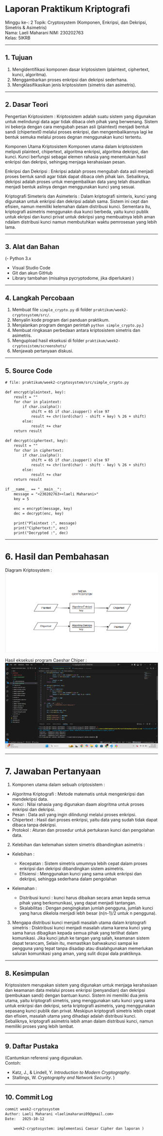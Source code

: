 # Laporan Praktikum Kriptografi
Minggu ke-: 2 
Topik: Cryptosystem (Komponen, Enkripsi, dan Dekripsi, Simetris & Asimetris)  
Nama: Laeli Maharani
NIM: 230202763  
Kelas: 5IKRB 

---

## 1. Tujuan
1. Mengidentifikasi komponen dasar kriptosistem (plaintext, ciphertext, kunci, algoritma).
2. Menggambarkan proses enkripsi dan dekripsi sederhana.
3. Mengklasifikasikan jenis kriptosistem (simetris dan asimetris).

---

## 2. Dasar Teori
Pengertian Kriptosistem :
Kriptosistem adalah suatu sistem yang digunakan untuk melindungi data agar tidak dibaca oleh pihak yang berwenang. Sistem ini bekerja dengan cara mengubah pesan asli (plaintext) menjadi bentuk sandi (chipertext0 melalui proses enkripsi, dan mengembalikannya lagi ke bentuk semuka melalui proses degnan menggunakan kunci tertentu.

Komponen Utama Kriptosistem 
Komponen utama dalam kriptosistem meliputi plaintext, chipertext, algoritma enkripsi, algoritma dekripsi, dan kunci. Kunci berfungsi sebagai elemen rahasia yang menentukan hasil enkripsi dan dekripsi, sehingag menjaga kerahasiaan pesan.

Enkripsi dan Dekripsi :
Enkripsi adalah proses mengubah data asli menjadi proses bentuk sandi agar tidak dapat dibaca oleh pihak lain. Sebaliknya, dekripsi adalah proses untuk mengembalikan data yang telah disandikan menjadi bentuk aslinya dengan menggunakan kunci yang sesuai.

Kriptografi Simeteris dan Asimeteris :
Dalam kriptografi simteris, kunci yang digunakan untuk enkripsi dan dekripsi adalah sama. Sistem ini cept dan efisien, namun memiliki kelemahan dalam distribusi kunci. Sementara itu, kriptografi asimetris menggunakn dua kunci berbeda, yaitu kunci publik untuk ekripsi dan kunci privat untuk dekripsi yang membuatnya lebih aman ndalam distribusi kunci namun membutuhkan waktu pemrosesan yang lebih lama.

---

## 3. Alat dan Bahan
(- Python 3.x  
- Visual Studio Code 
- Git dan akun GitHub
- Library tambahan (misalnya pycryptodome, jika diperlukan)  )

---

## 4. Langkah Percobaan
1. Membuat file `simple_crypto.py` di folder `praktikum/week2-cryptosystem/src/`.
2. Menyalin kode program dari panduan praktikum.
3. Menjalankan program dengan perintah `python simple_crypto.py`.)
4. Membuat ringkasan perbedaan antara kriptosistem simetris dan asimetris.
5. Mengupload hasil eksekusi di folder `praktikum/week2-cryptosistem/screenshots/`
6. Menjawab pertanyaan diskusi.

---

## 5. Source Code
```
# file: praktikum/week2-cryptosystem/src/simple_crypto.py

def encrypt(plaintext, key):
    result = ""
    for char in plaintext:
        if char.isalpha():
            shift = 65 if char.isupper() else 97
            result += chr((ord(char) - shift + key) % 26 + shift)
        else:
            result += char
    return result

def decrypt(ciphertext, key):
    result = ""
    for char in ciphertext:
        if char.isalpha():
            shift = 65 if char.isupper() else 97
            result += chr((ord(char) - shift - key) % 26 + shift)
        else:
            result += char
    return result

if __name__ == "__main__":
    message = "<230202763><laeli Maharani>"
    key = 5

    enc = encrypt(message, key)
    dec = decrypt(enc, key)

    print("Plaintext :", message)
    print("Ciphertext:", enc)
    print("Decrypted :", dec)
```
---

# 6. Hasil dan Pembahasan
Diagram Kriptosystem :
![Hasil Eksekusi](screenshots/skema_kriptosistem.png)

Hasil eksekusi program Caeshar Chiper :
![Hasil Input](screenshots/simple_crypto.png)

---

# 7. Jawaban Pertanyaan
1. Komponen utama dalam sebuah criptosistem :
- Algoritma Kriptografi : Metode matematis untuk mengenkripsi dan mendekripsi data.
- Kunci : Nilai rahasia yang digunakan daam alogritma untuk proses enkripsi dan dekripsi.
- Pesan : Data asli yang ingin dilindungi melalui proses enkripsi.
- Chipertext : Hasil dari proses enkripsi, yaitu data yang sudah tidak dapat dibaca tanpa dekripsi.
- Protokol : Aturan dan prosedur untuk pertukaran kunci dan pengolahan data.

2. Kelebihan dan kelemahan sistem simetris dibandingkan asimetris :
- Kelebihan :
  - Kecepatan : Sistem simetris umumnya lebih cepat dalam proses enkripsi dan dekripsi dibandingkan sistem asimetris.
  - Efisiensi : Menggunakan kunci yang sama untuk enkripsi dan dekripsi, sehingga sederhana dalam pengolahan

- Kelemahan :
  - Distribusi kunci : kunci harus dibaikan secara aman kepda semua pihak yang berkomunikasi, yang dapat menjadi tantangan.
  - Skalabilitas : Dengan pengingkatan jumlah pengguna, jumlah kunci yang harus dikelola menjadi lebh besar (n(n-1)/2 untuk n pengguna).

3. Mengapa distribusi kunci menjadi masalah utama dalam kriptografi simetris :
Disktribusi kunci menjadi masalah utama karena kunci yang sama harus dibagikan kepada semua pihak yang terlihat dalam komunikasi. Jika kunci jatuh ke tangan yang salah, keamanan sistem dapat terancam, Selain itu, memastikan bahwakunci sampai ke pengguna yang tepat tanpa disadap atau disalahgunakan memerlukan saluran komunikasi yang aman, yang sulit dicpai dala praktiknya.

---

## 8. Kesimpulan
Kriptosistem merupakan sistem yang digunakan untuk menjaga kerahasiaan dan keamanan data melalui proses enkripsi (penyandian) dan dekripsi (pembukaan sandi) dengan bantuan kunci. Sistem ini memiliki dua jenis utama, yaitu kriptografi simetris, yang menggunakan satu kunci yang sama untuk enkripsi dan dekripsi, serta kriptografi asimetris, yang menggunakan sepasang kunci publik dan privat. Meskipun kriptografi simetris lebih cepat dan efisien, masalah utama yang dihadapi adalah distribusi kunci. Sebaliknya, kriptografi asimetris lebih aman dalam distribusi kunci, namun memiliki proses yang lebih lambat.

---

## 9. Daftar Pustaka
(Cantumkan referensi yang digunakan.  
Contoh:  
- Katz, J., & Lindell, Y. *Introduction to Modern Cryptography*.  
- Stallings, W. *Cryptography and Network Security*.  )

---

## 10. Commit Log
```
commit week2-cryptosystem
Author: Laeli Maharani <laelimaharani09@gmail.com>
Date:   2025-10-12

    week2-cryptosystem: implementasi Caesar Cipher dan laporan )
```
